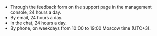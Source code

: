 - Through the feedback form on the support page in the management console, 24 hours a day.
- By email, 24 hours a day.
- In the chat, 24 hours a day.
- By phone, on weekdays from 10:00 to 19:00 Moscow time (UTC+3).

